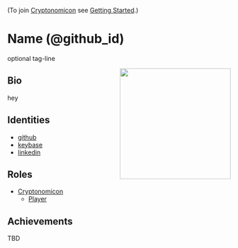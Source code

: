 (To join [Cryptonomicon](https://cryptotechguru.github.io/Cryptonomicon/) see [Getting Started](Getting-Started.md).)

# Name (@github_id)

optional tag-line

<img align="right" width="250" src="avatar.png">

## Bio

hey

## Identities
* [github](https://github.com/github_id)
* [keybase](https://keybase.io/keybase_id)
* [linkedin](https://www.linkedin.com/in/linkedin_id)

## Roles
* [Cryptonomicon](https://cryptotechguru.github.io/Cryptonomicon/)
  * [Player](https://cryptotechguru.github.io/Cryptonomicon/Roles/Player)
  
## Achievements
TBD
